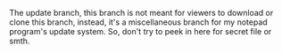 The update branch, this branch is not meant for viewers to download or clone this branch, instead, it's a miscellaneous branch for my notepad program's update system.
So, don't try to peek in here for secret file or smth.
